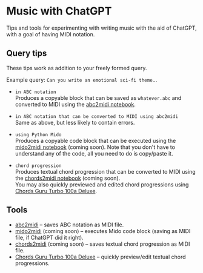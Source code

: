 # Music with ChatGPT

Tips and tools for experimenting with writing music with the aid of ChatGPT, with a goal of having MIDI notation.

## Query tips

These tips work as addition to your freely formed query.

Example query: `Can you write an emotional sci-fi theme`...

- `in ABC notation`<br>
Produces a copyable block that can be saved as `whatever.abc` and converted to MIDI using the [abc2midi notebook](https://colab.research.google.com/github/olaviinha/MusicWithChatGPT/blob/main/abc2midi.ipynb).

- `in ABC notation that can be converted to MIDI using abc2midi`<br>
Same as above, but less likely to contain errors.

- `using Python Mido`<br>
Produces a copyable code block that can be executed using the [mido2midi notebook]() (coming soon). Note that you don't have to understand any of the code, all you need to do is copy/paste it.

- `chord progression`<br>
Produces textual chord progression that can be converted to MIDI using the [chords2midi notebook]() (coming soon).<br>
You may also quickly previewed and edited chord progressions using [Chords Guru Turbo 100a Deluxe](https://ki.gy/cv).

## Tools

- [abc2midi]() – saves ABC notation as MIDI file.
- [mido2midi]() (coming soon) – executes Mido code block (saving as MIDI file, if ChatGPT did it right).
- [chords2midi]() (coming soon) – saves textual chord progression as MIDI file.
- [Chords Guru Turbo 100a Deluxe](https://ki.gy/cv) – quickly preview/edit textual chord progressions.
